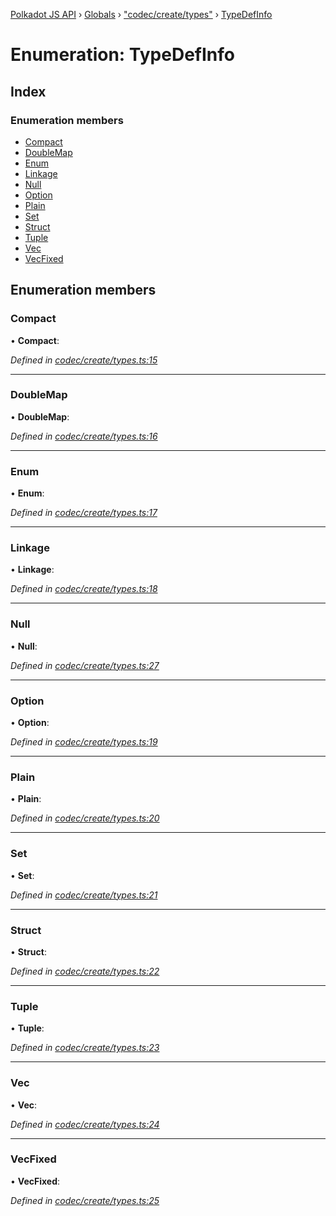 [Polkadot JS API](../README.md) › [Globals](../globals.md) › ["codec/create/types"](../modules/_codec_create_types_.md) › [TypeDefInfo](_codec_create_types_.typedefinfo.md)

# Enumeration: TypeDefInfo

## Index

### Enumeration members

* [Compact](_codec_create_types_.typedefinfo.md#compact)
* [DoubleMap](_codec_create_types_.typedefinfo.md#doublemap)
* [Enum](_codec_create_types_.typedefinfo.md#enum)
* [Linkage](_codec_create_types_.typedefinfo.md#linkage)
* [Null](_codec_create_types_.typedefinfo.md#null)
* [Option](_codec_create_types_.typedefinfo.md#option)
* [Plain](_codec_create_types_.typedefinfo.md#plain)
* [Set](_codec_create_types_.typedefinfo.md#set)
* [Struct](_codec_create_types_.typedefinfo.md#struct)
* [Tuple](_codec_create_types_.typedefinfo.md#tuple)
* [Vec](_codec_create_types_.typedefinfo.md#vec)
* [VecFixed](_codec_create_types_.typedefinfo.md#vecfixed)

## Enumeration members

###  Compact

• **Compact**:

*Defined in [codec/create/types.ts:15](https://github.com/polkadot-js/api/blob/d632f25/packages/types/src/codec/create/types.ts#L15)*

___

###  DoubleMap

• **DoubleMap**:

*Defined in [codec/create/types.ts:16](https://github.com/polkadot-js/api/blob/d632f25/packages/types/src/codec/create/types.ts#L16)*

___

###  Enum

• **Enum**:

*Defined in [codec/create/types.ts:17](https://github.com/polkadot-js/api/blob/d632f25/packages/types/src/codec/create/types.ts#L17)*

___

###  Linkage

• **Linkage**:

*Defined in [codec/create/types.ts:18](https://github.com/polkadot-js/api/blob/d632f25/packages/types/src/codec/create/types.ts#L18)*

___

###  Null

• **Null**:

*Defined in [codec/create/types.ts:27](https://github.com/polkadot-js/api/blob/d632f25/packages/types/src/codec/create/types.ts#L27)*

___

###  Option

• **Option**:

*Defined in [codec/create/types.ts:19](https://github.com/polkadot-js/api/blob/d632f25/packages/types/src/codec/create/types.ts#L19)*

___

###  Plain

• **Plain**:

*Defined in [codec/create/types.ts:20](https://github.com/polkadot-js/api/blob/d632f25/packages/types/src/codec/create/types.ts#L20)*

___

###  Set

• **Set**:

*Defined in [codec/create/types.ts:21](https://github.com/polkadot-js/api/blob/d632f25/packages/types/src/codec/create/types.ts#L21)*

___

###  Struct

• **Struct**:

*Defined in [codec/create/types.ts:22](https://github.com/polkadot-js/api/blob/d632f25/packages/types/src/codec/create/types.ts#L22)*

___

###  Tuple

• **Tuple**:

*Defined in [codec/create/types.ts:23](https://github.com/polkadot-js/api/blob/d632f25/packages/types/src/codec/create/types.ts#L23)*

___

###  Vec

• **Vec**:

*Defined in [codec/create/types.ts:24](https://github.com/polkadot-js/api/blob/d632f25/packages/types/src/codec/create/types.ts#L24)*

___

###  VecFixed

• **VecFixed**:

*Defined in [codec/create/types.ts:25](https://github.com/polkadot-js/api/blob/d632f25/packages/types/src/codec/create/types.ts#L25)*
